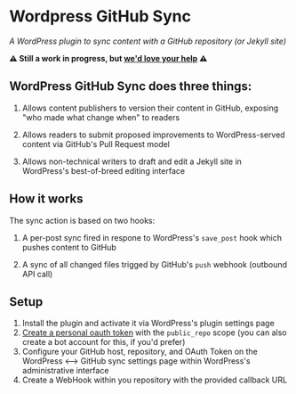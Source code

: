 # Wordpress GitHub Sync

*A WordPress plugin to sync content with a GitHub repository (or Jekyll site)*

**:warning: Still a work in progress, but [we'd love your help](https://github.com/post-forking/post-forking/issues) :warning:**

## WordPress GitHub Sync does three things:

1. Allows content publishers to version their content in GitHub, exposing "who made what change when" to readers

2. Allows readers to submit proposed improvements to WordPress-served content via GitHub's Pull Request model

3. Allows non-technical writers to draft and edit a Jekyll site in WordPress's best-of-breed editing interface

## How it works

The sync action is based on two hooks:

1. A per-post sync fired in respone to WordPress's `save_post` hook which pushes content to GitHub

2. A sync of all changed files trigged by GitHub's `push` webhook (outbound API call)

## Setup

1. Install the plugin and activate it via WordPress's plugin settings page
2. [Create a personal oauth token](https://github.com/settings/tokens/new) with the `public_repo` scope (you can also create a bot account for this, if you'd prefer)
3. Configure your GitHub host, repository, and OAuth Token on the WordPress <--> GitHub sync settings page within WordPress's administrative interface
4. Create a WebHook within you repository with the provided callback URL
